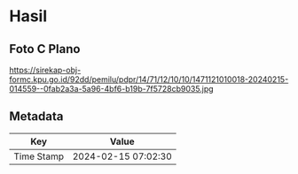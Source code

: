 # Hasil

## Foto C Plano

https://sirekap-obj-formc.kpu.go.id/92dd/pemilu/pdpr/14/71/12/10/10/1471121010018-20240215-014559--0fab2a3a-5a96-4bf6-b19b-7f5728cb9035.jpg


## Metadata

| Key        | Value               |
| ---------- | ------------------- |
| Time Stamp | 2024-02-15 07:02:30 |



